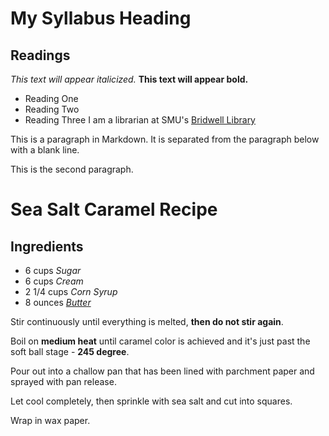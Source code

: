 # My Syllabus Heading
## Readings
*This text will appear italicized.*
**This text will appear bold.**
- Reading One
- Reading Two
- Reading Three
I am a librarian at SMU's [Bridwell Library](https://www.smu.edu/Bridwell)

This is a paragraph in Markdown. It is separated from the paragraph below with a blank line.

This is the second paragraph.

# Sea Salt Caramel Recipe
## Ingredients
- 6 cups *Sugar*
- 6 cups *Cream*
- 2 1/4 cups *Corn Syrup*
- 8 ounces *[Butter](https://www.kerrygoldusa.com/products/naturally-softer-pure-irish-butter/)*

Stir continuously until everything is melted, **then do not stir again**.

Boil on **medium heat** until caramel color is achieved and it's just past the soft ball stage - **245 degree**.

Pour out into a challow pan that has been lined with parchment paper and sprayed with pan release.

Let cool completely, then  sprinkle with sea salt and cut into squares.

Wrap in wax paper.